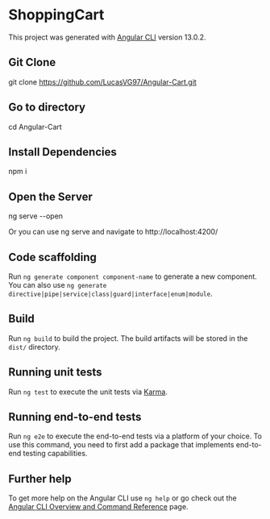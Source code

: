 # ShoppingCart

This project was generated with [Angular CLI](https://github.com/angular/angular-cli) version 13.0.2.


## Git Clone

git clone https://github.com/LucasVG97/Angular-Cart.git


## Go to directory

cd Angular-Cart

## Install Dependencies

npm i

## Open the Server

ng serve --open

Or you can use ng serve and navigate to http://localhost:4200/

## Code scaffolding

Run `ng generate component component-name` to generate a new component. You can also use `ng generate directive|pipe|service|class|guard|interface|enum|module`.

## Build

Run `ng build` to build the project. The build artifacts will be stored in the `dist/` directory.

## Running unit tests

Run `ng test` to execute the unit tests via [Karma](https://karma-runner.github.io).

## Running end-to-end tests

Run `ng e2e` to execute the end-to-end tests via a platform of your choice. To use this command, you need to first add a package that implements end-to-end testing capabilities.

## Further help

To get more help on the Angular CLI use `ng help` or go check out the [Angular CLI Overview and Command Reference](https://angular.io/cli) page.
